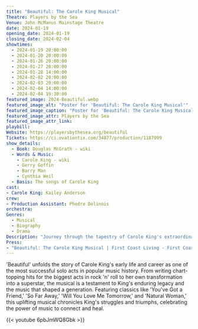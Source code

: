 ```yaml
---
title: "Beautiful: The Carole King Musical"
Theatre: Players by the Sea
Venue: John McManus Mainstage Theatre
date: 2024-01-19
opening_date: 2024-01-19
closing_date: 2024-02-04
showtimes:
  - 2024-01-19 20:00:00
  - 2024-01-20 20:00:00
  - 2024-01-26 20:00:00
  - 2024-01-27 20:00:00
  - 2024-01-28 14:00:00
  - 2024-02-02 20:00:00
  - 2024-02-03 20:00:00
  - 2024-02-04 14:00:00
  - 2024-02-04 19:30:00
featured_image: 2024-Beautiful.webp
featured_image_alt: "Poster for 'Beautiful: The Carole King Musical'"
featured_image_caption: "Poster for 'Beautiful: The Carole King Musical'"
featured_image_attr: Players by the Sea
featured_image_attr_link: 
playbill:
Website: https://playersbythesea.org/beautiful
Tickets: https://ci.ovationtix.com/34877/production/1187099
show_details: 
  - Book: Douglas McGrath - wiki
  - Words & Music:
    - Carole King - wiki
    - Gerry Goffin
    - Barry Man
    - Cynthia Weil
  - Basis: The songs of Carole King
cast:
- Carole King: Kailey Anderson
crew:
- Production Assistant: Phedre Delinois
orchestra:
Genres:
  - Musical
  - Biography
  - Drama
Description: "Journey through the tapestry of Carole King's extraordinary rise to stardom, from talented teenager to celebrated songwriter and performer. 'Beautiful' tells the inspiring true story of King's remarkable journey, underscored by the soundtrack of a generation."
Press: 
- "Beautiful: The Carole King Musical | First Coast Living - First Coast News": https://www.firstcoastnews.com/video/entertainment/television/first-coast-living/beautiful-the-carole-king-musical/77-298a1449-76eb-421e-a80c-23caefb73b01
---
```

'Beautiful' unfolds the story of Carole King's early life and career as one of the most successful solo acts in popular music history. From writing chart-topping hits for the biggest acts in rock 'n' roll to her own transformation into a superstar, the musical is a testament to King's enduring legacy and the music that shaped a generation. Featuring classics like 'You've Got a Friend,' 'So Far Away,' 'Will You Love Me Tomorrow,' and 'Natural Woman,' this uplifting musical chronicles King's struggles and triumphs, celebrating the power of music to connect and heal.

{{< youtube 6pbJmWQ8Gbk >}}